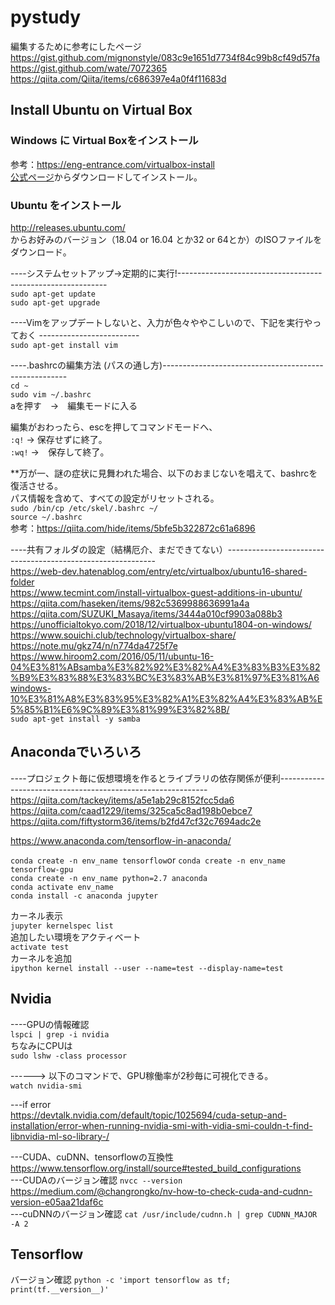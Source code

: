# pystudy
編集するために参考にしたページ
https://gist.github.com/mignonstyle/083c9e1651d7734f84c99b8cf49d57fa
https://gist.github.com/wate/7072365  
https://qiita.com/Qiita/items/c686397e4a0f4f11683d

## Install Ubuntu on Virtual Box
### Windows に Virtual Boxをインストール
参考：https://eng-entrance.com/virtualbox-install  
[公式ページ](https://www.virtualbox.org/)からダウンロードしてインストール。

### Ubuntu をインストール
http://releases.ubuntu.com/  
からお好みのバージョン（18.04 or 16.04 とか32 or 64とか）のISOファイルをダウンロード。

----システムセットアップ->定期的に実行!------------------------------------------------------------  
`sudo apt-get update`  
`sudo apt-get upgrade`

----Vimをアップデートしないと、入力が色々ややこしいので、下記を実行やっておく -------------------------  
`sudo apt-get install vim`

----.bashrcの編集方法 (パスの通し方)------------------------------------------------------  
`cd ~`  
`sudo vim ~/.bashrc`  
aを押す　→　編集モードに入る  

編集がおわったら、escを押してコマンドモードへ、  
`:q!` → 保存せずに終了。  
`:wq!` →　保存して終了。  


**万が一、謎の症状に見舞われた場合、以下のおまじないを唱えて、bashrcを復活させる。  
パス情報を含めて、すべての設定がリセットされる。  
`sudo /bin/cp /etc/skel/.bashrc ~/`  
`source ~/.bashrc`  
参考：https://qiita.com/hide/items/5bfe5b322872c61a6896

----共有フォルダの設定（結構厄介、まだできてない）------------------------------------------------------------  
https://web-dev.hatenablog.com/entry/etc/virtualbox/ubuntu16-shared-folder  
https://www.tecmint.com/install-virtualbox-guest-additions-in-ubuntu/  
https://qiita.com/haseken/items/982c5369988636991a4a  
https://qiita.com/SUZUKI_Masaya/items/3444a010cf9903a088b3  
https://unofficialtokyo.com/2018/12/virtualbox-ubuntu1804-on-windows/  
https://www.souichi.club/technology/virtualbox-share/  
https://note.mu/gkz74/n/n774da4725f7e  
https://www.hiroom2.com/2016/05/11/ubuntu-16-04%E3%81%ABsamba%E3%82%92%E3%82%A4%E3%83%B3%E3%82%B9%E3%83%88%E3%83%BC%E3%83%AB%E3%81%97%E3%81%A6windows-10%E3%81%A8%E3%83%95%E3%82%A1%E3%82%A4%E3%83%AB%E5%85%B1%E6%9C%89%E3%81%99%E3%82%8B/  
`sudo apt-get install -y samba`  

## Anacondaでいろいろ
----プロジェクト毎に仮想環境を作るとライブラリの依存関係が便利------------------------------------------------------------ 
https://qiita.com/tackey/items/a5e1ab29c8152fcc5da6  
https://qiita.com/caad1229/items/325ca5c8ad198b0ebce7  
https://qiita.com/fiftystorm36/items/b2fd47cf32c7694adc2e  

https://www.anaconda.com/tensorflow-in-anaconda/

`conda create -n env_name tensorflow`or 
`conda create -n env_name tensorflow-gpu`  
`conda create -n env_name python=2.7 anaconda`  
`conda activate env_name`  
`conda install -c anaconda jupyter`  


カーネル表示  
`jupyter kernelspec list`  
追加したい環境をアクティベート  
`activate test`  
カーネルを追加  
`ipython kernel install --user --name=test --display-name=test`



## Nvidia
----GPUの情報確認  
`lspci | grep -i nvidia`  
ちなみにCPUは  
`sudo lshw -class processor`  

------> 以下のコマンドで、GPU稼働率が2秒毎に可視化できる。  
`watch nvidia-smi`  

---if error  
https://devtalk.nvidia.com/default/topic/1025694/cuda-setup-and-installation/error-when-running-nvidia-smi-with-vidia-smi-couldn-t-find-libnvidia-ml-so-library-/

---CUDA、cuDNN、tensorflowの互換性  
https://www.tensorflow.org/install/source#tested_build_configurations  
---CUDAのバージョン確認
`nvcc --version`  
https://medium.com/@changrongko/nv-how-to-check-cuda-and-cudnn-version-e05aa21daf6c  
---cuDNNのバージョン確認
`cat /usr/include/cudnn.h | grep CUDNN_MAJOR -A 2`  


## Tensorflow
バージョン確認
`python -c 'import tensorflow as tf; print(tf.__version__)'`  
